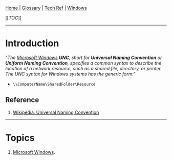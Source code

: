 [Home](/Slalom-LLC/Slalom-Consulting) | [Glossary](/Glossary) | [Tech Ref](/Tech-Ref) | [Windows](/Tech-Ref/Microsoft/Microsoft-Windows)

[[_TOC_]]

---
# Introduction
"_The [Microsoft Windows](/Tech-Ref/Microsoft/Microsoft-Windows) ***UNC***, short for ***Universal Naming Convention*** or ***Uniform Naming Convention***, specifies a common syntax to describe the location of a network resource, such as a shared file, directory, or printer. The UNC syntax for Windows systems has the generic form:_"
 - `\\ComputerName\SharedFolder\Resource`

## Reference
1. [Wikipedia: Universal Naming Convention](https://en.wikipedia.org/wiki/Path_(computing)#UNC)

---
# Topics
1. [Microsoft Windows](/Tech-Ref/Microsoft/Microsoft-Windows).
